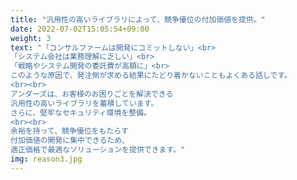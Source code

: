 ```yaml
---
title: "汎用性の高いライブラリによって、競争優位の付加価値を提供。"
date: 2022-07-02T15:05:54+09:00
weight: 3
text: "「コンサルファームは開発にコミットしない」<br>
「システム会社は業務理解に乏しい」<br>
「戦略やシステム開発の委託費が高額に」<br>
このような原因で、発注側が求める結果にたどり着かないこともよくある話しです。
<br><br>
アンダーズは、お客様のお困りごとを解決できる  
汎用性の高いライブラリを蓄積しています。  
さらに、堅牢なセキュリティ環境を整備。
<br><br>
余裕を持って、競争優位をもたらす  
付加価値の開発に集中できるため、  
適正価格で最適なソリューションを提供できます。"
img: reason3.jpg
---
```

